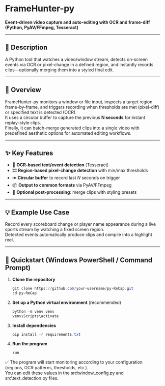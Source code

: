 # FrameHunter-py

**Event-driven video capture and auto-editing with OCR and frame-diff (Python, PyAV/FFmpeg, Tesseract)**

---

## 📌 Description
A Python tool that watches a video/window stream, detects on-screen events via OCR or pixel-change in a defined region, and instantly records clips—optionally merging them into a styled final edit.

---

## 📖 Overview
FrameHunter-py monitors a window or file input, inspects a target region frame-by-frame, and triggers recording when thresholds are met (pixel-diff) or specified text is detected (OCR).  
It uses a circular buffer to capture the previous **N seconds** for instant replay-style clips.  
Finally, it can batch-merge generated clips into a single video with predefined aesthetic options for automated editing workflows.

---

## ✨ Key Features
- 📝 **OCR-based text/event detection** (Tesseract)  
- 🎞️ **Region-based pixel-change detection** with min/max thresholds  
- ⏮️ **Circular buffer** to record last *N* seconds on trigger  
- 📦 **Output to common formats** via PyAV/FFmpeg  
- 🎨 **Optional post-processing**: merge clips with styling presets  

---

## 💡 Example Use Case
Record every scoreboard change or player name appearance during a live sports stream by watching a fixed screen region.  
Detected events automatically produce clips and compile into a highlight reel.

---

## 🚀 Quickstart (Windows PowerShell / Command Prompt)

1. **Clone the repository**
   ```powershell
   git clone https://github.com/your-username/py-ReCap.git
   cd py-ReCap
   ```

2. **Set up a Python virtual environment** (recommended)
   ```powershell
   python -m venv venv
   venv\Scripts\activate
   ```

3. **Install dependencies**
   ```powershell
   pip install -r requirements.txt
   ```

4. **Run the program**
   ```powershell
   run
   ```


✅ The program will start monitoring according to your configuration (regions, OCR patterns, thresholds, etc.).  
You can edit these values in the src\window_config.py and src\text_detection.py files. 




